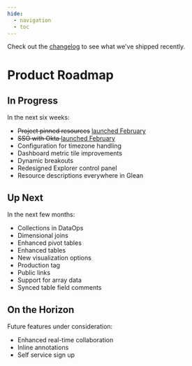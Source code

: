 ```yaml
---
hide:
  - navigation
  - toc
---
```


Check out the [changelog](../../changelog/) to see what we've shipped recently.

# Product Roadmap

## In Progress

In the next six weeks:

- <del>Project pinned resources</del> <ins>[launched February](../../changelog/2023_02_28.md/)</ins>
- <del>SSO with Okta </del> <ins>[launched February](../../changelog/2023_02_28.md/)</ins>
- Configuration for timezone handling
- Dashboard metric tile improvements
- Dynamic breakouts
- Redesigned Explorer control panel
- Resource descriptions everywhere in Glean

## Up Next

In the next few months:

- Collections in DataOps
- Dimensional joins
- Enhanced pivot tables
- Enhanced tables
- New visualization options
- Production tag
- Public links
- Support for array data
- Synced table field comments

## On the Horizon

Future features under consideration:

- Enhanced real-time collaboration
- Inline annotations
- Self service sign up
